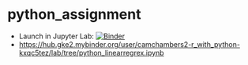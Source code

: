 # python_assignment
- Launch in Jupyter Lab: [![Binder](http://mybinder.org/badge.svg)](http://mybinder.org/v2/gh/CamChambers2/r_with_python/py37_r353?urlpath=lab)
- https://hub.gke2.mybinder.org/user/camchambers2-r_with_python-kxqc5tez/lab/tree/python_linearregrex.ipynb
